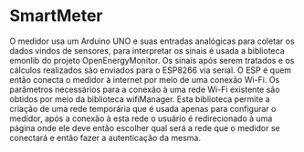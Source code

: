 # SmartMeter
O medidor usa um Arduino UNO e suas entradas analógicas para coletar os dados vindos de sensores, para interpretar os sinais é usada a biblioteca emonlib do projeto OpenEnergyMonitor. Os sinais após serem tratados e os cálculos realizados são enviados para o ESP8266 via serial. O ESP é quem então conecta o medidor à internet por meio de uma conexão Wi-Fi. Os parâmetros necessários para a conexão à uma rede Wi-Fi existente são obtidos por meio da biblioteca wifiManager. Esta biblioteca permite a criação de uma rede temporária que é usada apenas para configurar o medidor, após a conexão à esta rede o usuário é redirecionado à uma página onde ele deve então escolher qual será a rede que o medidor se conectará e então fazer a autenticação da mesma.
